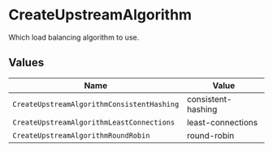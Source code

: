 # CreateUpstreamAlgorithm

Which load balancing algorithm to use.


## Values

| Name                                       | Value                                      |
| ------------------------------------------ | ------------------------------------------ |
| `CreateUpstreamAlgorithmConsistentHashing` | consistent-hashing                         |
| `CreateUpstreamAlgorithmLeastConnections`  | least-connections                          |
| `CreateUpstreamAlgorithmRoundRobin`        | round-robin                                |